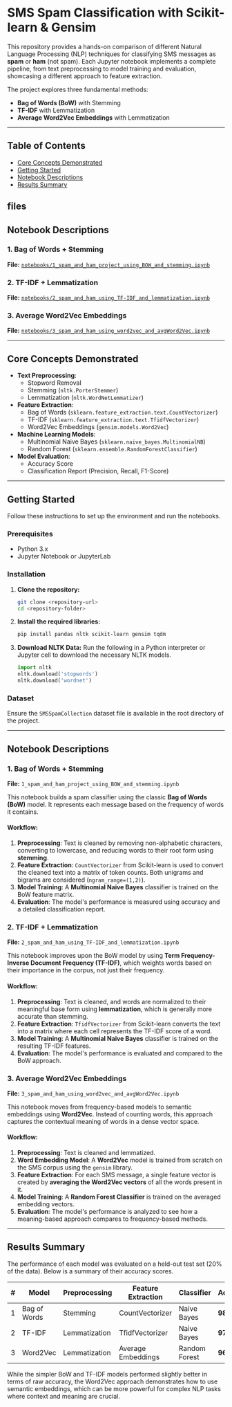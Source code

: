 # SMS Spam Classification with Scikit-learn & Gensim

This repository provides a hands-on comparison of different Natural Language Processing (NLP) techniques for classifying SMS messages as **spam** or **ham** (not spam). Each Jupyter notebook implements a complete pipeline, from text preprocessing to model training and evaluation, showcasing a different approach to feature extraction.

The project explores three fundamental methods:

  * **Bag of Words (BoW)** with Stemming
  * **TF-IDF** with Lemmatization
  * **Average Word2Vec Embeddings** with Lemmatization

-----

## Table of Contents

- [Core Concepts Demonstrated](#core-concepts-demonstrated)
- [Getting Started](#getting-started)
- [Notebook Descriptions](#notebook-descriptions)
- [Results Summary](#results-summary)

## files
## Notebook Descriptions

### 1. Bag of Words + Stemming
**File:** [`notebooks/1_spam_and_ham_project_using_BOW_and_stemming.ipynb`](notebooks/1_spam_and_ham_project_using_BOW_and_stemming.ipynb)

### 2. TF-IDF + Lemmatization
**File:** [`notebooks/2_spam_and_ham_using_TF-IDF_and_lemmatization.ipynb`](notebooks/2_spam_and_ham_using_TF-IDF_and_lemmatization.ipynb)

### 3. Average Word2Vec Embeddings
**File:** [`notebooks/3_spam_and_ham_using_word2vec_and_avgWord2Vec.ipynb`](notebooks/3_spam_and_ham_using_word2vec_and_avgWord2Vec.ipynb)

-----

## Core Concepts Demonstrated

  * **Text Preprocessing**:
      * Stopword Removal
      * Stemming (`nltk.PorterStemmer`)
      * Lemmatization (`nltk.WordNetLemmatizer`)
  * **Feature Extraction**:
      * Bag of Words (`sklearn.feature_extraction.text.CountVectorizer`)
      * TF-IDF (`sklearn.feature_extraction.text.TfidfVectorizer`)
      * Word2Vec Embeddings (`gensim.models.Word2Vec`)
  * **Machine Learning Models**:
      * Multinomial Naive Bayes (`sklearn.naive_bayes.MultinomialNB`)
      * Random Forest (`sklearn.ensemble.RandomForestClassifier`)
  * **Model Evaluation**:
      * Accuracy Score
      * Classification Report (Precision, Recall, F1-Score)

-----

## Getting Started

Follow these instructions to set up the environment and run the notebooks.

### Prerequisites

  * Python 3.x
  * Jupyter Notebook or JupyterLab

### Installation

1.  **Clone the repository:**
    ```bash
    git clone <repository-url>
    cd <repository-folder>
    ```
2.  **Install the required libraries:**
    ```bash
    pip install pandas nltk scikit-learn gensim tqdm
    ```
3.  **Download NLTK Data:**
    Run the following in a Python interpreter or Jupyter cell to download the necessary NLTK models.
    ```python
    import nltk
    nltk.download('stopwords')
    nltk.download('wordnet')
    ```

### Dataset

Ensure the `SMSSpamCollection` dataset file is available in the root directory of the project.

-----

## Notebook Descriptions

### 1\. Bag of Words + Stemming

**File:** `1_spam_and_ham_project_using_BOW_and_stemming.ipynb`

This notebook builds a spam classifier using the classic **Bag of Words (BoW)** model. It represents each message based on the frequency of words it contains.

#### Workflow:

1.  **Preprocessing**: Text is cleaned by removing non-alphabetic characters, converting to lowercase, and reducing words to their root form using **stemming**.
2.  **Feature Extraction**: `CountVectorizer` from Scikit-learn is used to convert the cleaned text into a matrix of token counts. Both unigrams and bigrams are considered (`ngram_range=(1,2)`).
3.  **Model Training**: A **Multinomial Naive Bayes** classifier is trained on the BoW feature matrix.
4.  **Evaluation**: The model's performance is measured using accuracy and a detailed classification report.

### 2\. TF-IDF + Lemmatization

**File:** `2_spam_and_ham_using_TF-IDF_and_lemmatization.ipynb`

This notebook improves upon the BoW model by using **Term Frequency-Inverse Document Frequency (TF-IDF)**, which weights words based on their importance in the corpus, not just their frequency.

#### Workflow:

1.  **Preprocessing**: Text is cleaned, and words are normalized to their meaningful base form using **lemmatization**, which is generally more accurate than stemming.
2.  **Feature Extraction**: `TfidfVectorizer` from Scikit-learn converts the text into a matrix where each cell represents the TF-IDF score of a word.
3.  **Model Training**: A **Multinomial Naive Bayes** classifier is trained on the resulting TF-IDF features.
4.  **Evaluation**: The model's performance is evaluated and compared to the BoW approach.

### 3\. Average Word2Vec Embeddings

**File:** `3_spam_and_ham_using_word2vec_and_avgWord2Vec.ipynb`

This notebook moves from frequency-based models to semantic embeddings using **Word2Vec**. Instead of counting words, this approach captures the contextual meaning of words in a dense vector space.

#### Workflow:

1.  **Preprocessing**: Text is cleaned and lemmatized.
2.  **Word Embedding Model**: A **Word2Vec** model is trained from scratch on the SMS corpus using the `gensim` library.
3.  **Feature Extraction**: For each SMS message, a single feature vector is created by **averaging the Word2Vec vectors** of all the words present in it.
4.  **Model Training**: A **Random Forest Classifier** is trained on the averaged embedding vectors.
5.  **Evaluation**: The model's performance is analyzed to see how a meaning-based approach compares to frequency-based methods.

-----

## Results Summary

The performance of each model was evaluated on a held-out test set (20% of the data). Below is a summary of their accuracy scores.

| \# | Model | Preprocessing | Feature Extraction | Classifier | Accuracy |
|---|---|---|---|---|---|
| 1 | Bag of Words | Stemming | CountVectorizer | Naive Bayes | **98.3%** |
| 2 | TF-IDF | Lemmatization | TfidfVectorizer | Naive Bayes | **97.7%** |
| 3 | Word2Vec | Lemmatization | Average Embeddings | Random Forest | **96.9%** |

While the simpler BoW and TF-IDF models performed slightly better in terms of raw accuracy, the Word2Vec approach demonstrates how to use semantic embeddings, which can be more powerful for complex NLP tasks where context and meaning are crucial.
